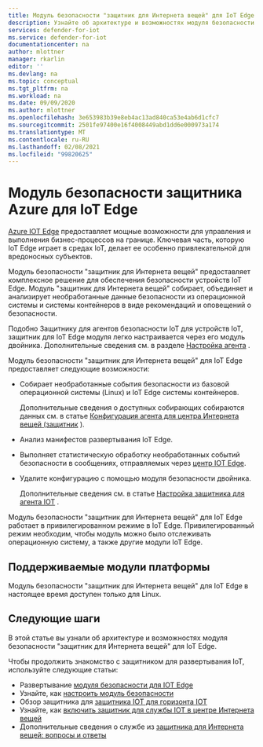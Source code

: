 ```yaml
---
title: Модуль безопасности "защитник для Интернета вещей" для IoT Edge
description: Узнайте об архитектуре и возможностях модуля безопасности Azure Defender для IoT IoT Edge.
services: defender-for-iot
ms.service: defender-for-iot
documentationcenter: na
author: mlottner
manager: rkarlin
editor: ''
ms.devlang: na
ms.topic: conceptual
ms.tgt_pltfrm: na
ms.workload: na
ms.date: 09/09/2020
ms.author: mlottner
ms.openlocfilehash: 3e653983b39e8eb4ac13ad840ca53e4ab6d1cfc7
ms.sourcegitcommit: 2501fe97400e16f4008449abd1dd6e000973a174
ms.translationtype: MT
ms.contentlocale: ru-RU
ms.lasthandoff: 02/08/2021
ms.locfileid: "99820625"
---
```

# <a name="azure-defender-for-iot-edge-security-module"></a>Модуль безопасности защитника Azure для IoT Edge

[Azure IOT Edge](../iot-edge/index.yml) предоставляет мощные возможности для управления и выполнения бизнес-процессов на границе.
Ключевая часть, которую IoT Edge играет в средах IoT, делает ее особенно привлекательной для вредоносных субъектов.

Модуль безопасности "защитник для Интернета вещей" предоставляет комплексное решение для обеспечения безопасности устройств IoT Edge.
Модуль "защитник для Интернета вещей" собирает, объединяет и анализирует необработанные данные безопасности из операционной системы и системы контейнеров в виде рекомендаций и оповещений о безопасности.

Подобно Защитнику для агентов безопасности IoT для устройств IoT, защитник для IoT Edge модуля легко настраивается через его модуль двойника.
Дополнительные сведения см. в разделе [Настройка агента](how-to-agent-configuration.md) .

Модуль безопасности "защитник для Интернета вещей" для IoT Edge предоставляет следующие возможности:

- Собирает необработанные события безопасности из базовой операционной системы (Linux) и IoT Edge системы контейнеров.

  Дополнительные сведения о доступных собирающих собираются данных см. в статье [Конфигурация агента для центра Интернета вещей (защитник](how-to-agent-configuration.md) ).

- Анализ манифестов развертывания IoT Edge.

- Выполняет статистическую обработку необработанных событий безопасности в сообщениях, отправляемых через [центр IOT Edge](../iot-edge/iot-edge-runtime.md#iot-edge-hub).

- Удалите конфигурацию с помощью модуля безопасности двойника.

  Дополнительные сведения см. в статье [Настройка защитника для агента IOT](how-to-agent-configuration.md) .

Модуль безопасности "защитник для Интернета вещей" для IoT Edge работает в привилегированном режиме в IoT Edge.
Привилегированный режим необходим, чтобы модуль можно было отслеживать операционную систему, а также другие модули IoT Edge.

## <a name="module-supported-platforms"></a>Поддерживаемые модули платформы

Модуль безопасности "защитник для Интернета вещей" для IoT Edge в настоящее время доступен только для Linux.

## <a name="next-steps"></a>Следующие шаги

В этой статье вы узнали об архитектуре и возможностях модуля безопасности "защитник для Интернета вещей" для IoT Edge.

Чтобы продолжить знакомство с защитником для развертывания IoT, используйте следующие статьи:

- Развертывание [модуля безопасности для IOT Edge](how-to-deploy-edge.md)
- Узнайте, как [настроить модуль безопасности](how-to-agent-configuration.md)
- Обзор защитника для [защитника IOT для горизонта IOT](resources-manage-proprietary-protocols.md)
- Узнайте, как [включить защитник для службы IOT в центре Интернета вещей](quickstart-onboard-iot-hub.md)
- Дополнительные сведения о службе из [защитника для Интернета вещей: вопросы и ответы](resources-frequently-asked-questions.md)